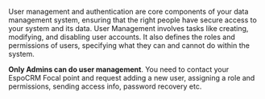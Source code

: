 User management and authentication are core components of your data management system, ensuring that the right people have secure access to your system and its data. User Management involves tasks like creating, modifying, and disabling user accounts. It also defines the roles and permissions of users, specifying what they can and cannot do within the system. 

**Only Admins can do user management**. You need to contact your EspoCRM Focal point and request adding a new user, assigning a role and permissions, sending access info, password recovery etc.
